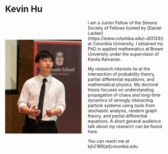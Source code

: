 # Kevin Hu
<div style="display: flex; align-items: center;">
  
  <img src="web_image.jpeg" alt="My Image" width="250">
  
  <div style="margin-left: 20px;">
I am a Junior Fellow of the Simons Society of Fellows hosted by [Daniel Lacker](https://www.columbia.edu/~dl3133/) at Columbia University. I obtained my PhD in applied mathematics at Brown University under the supervision of Kavita Ramanan.

My research interests lie at the intersection of probability theory, partial differential equations, and mathematical physics. My doctoral thesis focuses on understanding propagation of chaos and long-time dynamics of strongly interacting particle systems using tools from stochastic analysis, random graph theory, and partial differential equations. A short general audience talk about my research can be found here.

You can reach me at kjh2189[at]columbia.edu.
  </div>
</div>
